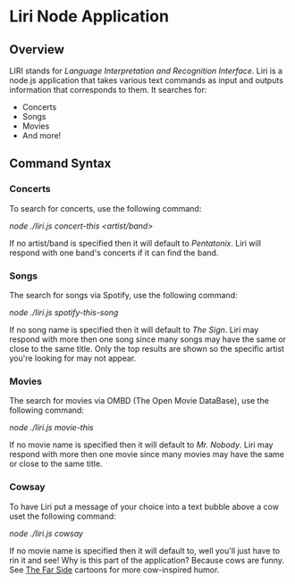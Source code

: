 # Liri Node Application

## Overview
LIRI stands for _Language Interpretation and Recognition Interface_. Liri is a node.js application that takes various text commands as input and outputs information that corresponds to them. It searches for:

* Concerts
* Songs
* Movies
* And more!

## Command Syntax

### Concerts
To search for concerts, use the following command:

_node ./liri.js concert-this <artist/band>_

If no artist/band is specified then it will default to _Pentatonix_. Liri will respond with one band's concerts if it can find the band.

### Songs
The search for songs via Spotify, use the following command:

_node ./liri.js spotify-this-song <songname>_

If no song name is specified then it will default to _The Sign_. Liri may respond with more then one song since many songs may have the same or close to the same title. Only  the top results are shown so the specific artist you're looking for may not appear.

### Movies
The search for movies via OMBD (The Open Movie DataBase), use the following command:

_node ./liri.js movie-this <moviename>_

If no movie name is specified then it will default to _Mr. Nobody_. Liri may respond with more then one movie since many movies may have the same or close to the same title. 

### Cowsay
To have Liri put a message of your choice into a text bubble above a cow uset the following command:

_node ./liri.js cowsay <message>_

If no movie name is specified then it will default to, well you'll just have to rin it and see! Why is this part of the application? Because cows are funny. See [The Far Side](http://www.thefarside.com/) cartoons for more cow-inspired humor. 
